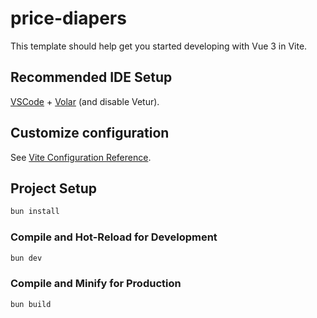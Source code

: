 # price-diapers

This template should help get you started developing with Vue 3 in Vite.

## Recommended IDE Setup

[VSCode](https://code.visualstudio.com/) + [Volar](https://marketplace.visualstudio.com/items?itemName=Vue.volar) (and disable Vetur).

## Customize configuration

See [Vite Configuration Reference](https://vite.dev/config/).

## Project Setup

```sh
bun install
```

### Compile and Hot-Reload for Development

```sh
bun dev
```

### Compile and Minify for Production

```sh
bun build
```
